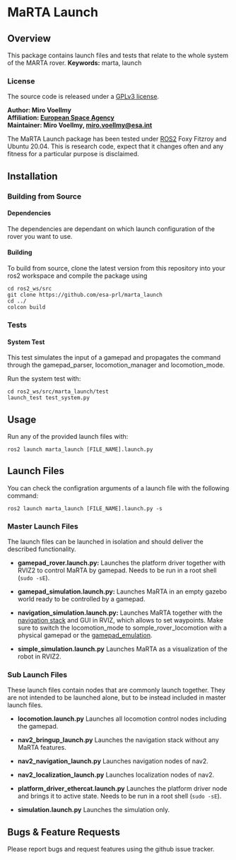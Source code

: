 # MaRTA Launch

## Overview

This package contains launch files and tests that relate to the whole system of the MARTA rover.
**Keywords:** marta, launch

### License

The source code is released under a [GPLv3 license](https://www.gnu.org/licenses/gpl-3.0.en.html).

**Author: Miro Voellmy<br />
Affiliation: [European Space Agency](https://www.esa.int/)<br />
Maintainer: Miro Voellmy, miro.voellmy@esa.int**

The MaRTA Launch package has been tested under [ROS2] Foxy Fitzroy and Ubuntu 20.04. This is research code, expect that it changes often and any fitness for a particular purpose is disclaimed.

## Installation

### Building from Source

#### Dependencies
The dependencies are dependant on which launch configuration of the rover you want to use.

#### Building

To build from source, clone the latest version from this repository into your ros2 workspace and compile the package using

	cd ros2_ws/src
	git clone https://github.com/esa-prl/marta_launch
	cd ../
	colcon build


### Tests
#### System Test
This test simulates the input of a gamepad and propagates the command through the gamepad_parser, locomotion_manager and locomotion_mode.

Run the system test with:

    cd ros2_ws/src/marta_launch/test
	launch_test test_system.py


## Usage

Run any of the provided launch files with:

	ros2 launch marta_launch [FILE_NAME].launch.py

## Launch Files

You can check the configration arguments of a launch file with the following command:

	ros2 launch marta_launch [FILE_NAME].launch.py -s

### Master Launch Files
The launch files can be launched in isolation and should deliver the described functionality.

* **gamepad_rover.launch.py:** Launches the platform driver together with RVIZ2 to control MaRTA by gamepad. Needs to be run in a root shell (`sudo -sE`).

* **gamepad_simulation.launch.py:** Launches MaRTA in an empty gazebo world ready to be controlled by a gamepad.

* **navigation_simulation.launch.py:** Launches MaRTA together with the [navigation stack](https://navigation.ros.org/) and GUI in RVIZ, which allows to set waypoints. Make sure to switch the locomotion_mode to somple_rover_locomotion with a physical gamepad or the [gamepad_emulation](https://github.com/esa-prl/gamepad_emulation).

* **simple_simulation.launch.py** Launches MaRTA as a visualization of the robot in RVIZ2.

### Sub Launch Files
These launch files contain nodes that are commonly launch together. They are not intended to be launched alone, but to be instead included in master launch files.

* **locomotion.launch.py** Launches all locomotion control nodes including the gamepad.

* **nav2_bringup_launch.py** Launches the navigation stack without any MaRTA features.

* **nav2_navigation_launch.py** Launches navigation nodes of nav2.

* **nav2_localization_launch.py** Launches localization nodes of nav2.

* **platform_driver_ethercat.launch.py** Launches the platform driver node and brings it to active state. Needs to be run in a root shell (`sudo -sE`).

* **simulation.launch.py** Launches the simulation only.

## Bugs & Feature Requests

Please report bugs and request features using the github issue tracker.


[ROS2]: http://www.ros.org
